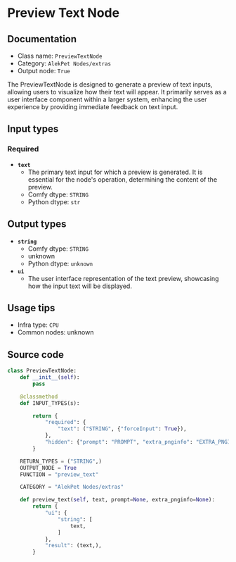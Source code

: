 # Preview Text Node
## Documentation
- Class name: `PreviewTextNode`
- Category: `AlekPet Nodes/extras`
- Output node: `True`

The PreviewTextNode is designed to generate a preview of text inputs, allowing users to visualize how their text will appear. It primarily serves as a user interface component within a larger system, enhancing the user experience by providing immediate feedback on text input.
## Input types
### Required
- **`text`**
    - The primary text input for which a preview is generated. It is essential for the node's operation, determining the content of the preview.
    - Comfy dtype: `STRING`
    - Python dtype: `str`
## Output types
- **`string`**
    - Comfy dtype: `STRING`
    - unknown
    - Python dtype: `unknown`
- **`ui`**
    - The user interface representation of the text preview, showcasing how the input text will be displayed.
## Usage tips
- Infra type: `CPU`
- Common nodes: unknown


## Source code
```python
class PreviewTextNode:
    def __init__(self):
        pass

    @classmethod
    def INPUT_TYPES(s):

        return {
            "required": {
                "text": ("STRING", {"forceInput": True}),
            },
            "hidden": {"prompt": "PROMPT", "extra_pnginfo": "EXTRA_PNGINFO"},
        }

    RETURN_TYPES = ("STRING",)
    OUTPUT_NODE = True
    FUNCTION = "preview_text"

    CATEGORY = "AlekPet Nodes/extras"

    def preview_text(self, text, prompt=None, extra_pnginfo=None):
        return {
            "ui": {
                "string": [
                    text,
                ]
            },
            "result": (text,),
        }

```
